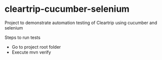 cleartrip-cucumber-selenium
===========================

Project to demonstrate automation testing of Cleartrip using cucumber and selenium

Steps to run tests
- Go to project root folder
- Execute mvn verify
